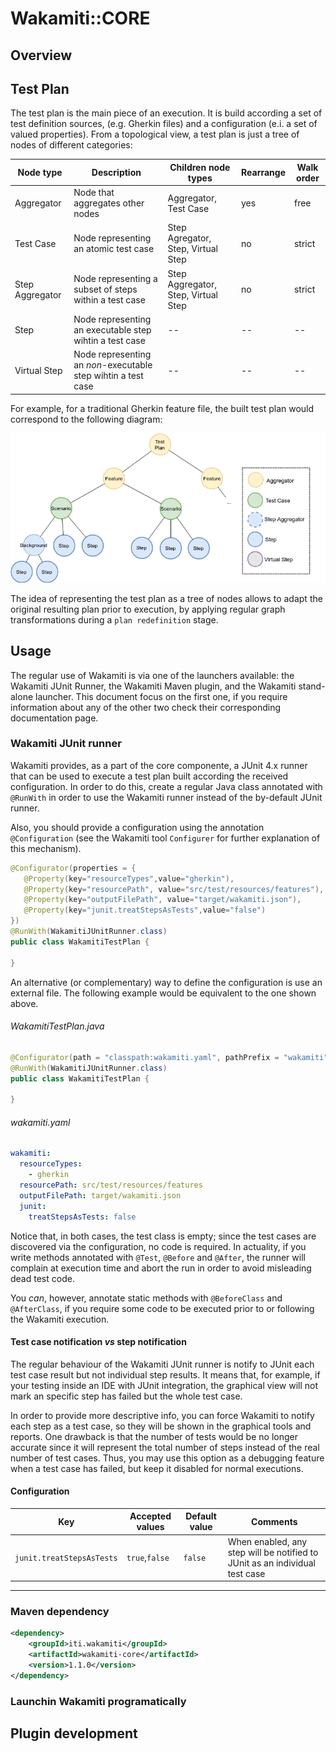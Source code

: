# Wakamiti::CORE

## Overview

## Test Plan

The test plan is the main piece of an execution. It is build according a set of test definition sources,
(e.g. Gherkin files) and a configuration (e.i. a set of valued properties). From a topological view, 
a test plan is just a tree of nodes of different categories:

| Node type       | Description                                                   | Children node types                 | Rearrange | Walk order |
|-----------------|---------------------------------------------------------------|-------------------------------------|-----------|------------|
| Aggregator      | Node that aggregates other nodes                              | Aggregator, Test Case               | yes       | free       |
| Test Case       | Node representing an atomic test case                         | Step Agregator, Step, Virtual Step  | no        | strict     |
| Step Aggregator | Node representing a subset of steps within a test case        | Step Aggregator, Step, Virtual Step | no        | strict     |
| Step            | Node representing an executable step wihtin a test case       | --                                  | --        | --         |
| Virtual Step    | Node representing an _non_-executable step wihtin a test case | --                                  | --        | --         |

For example, for a traditional Gherkin feature file, the built test plan would correspond 
to the following diagram:

<p align="center"><img src="images/topology.png"/></p>

The idea of representing the test plan as a tree of nodes allows to adapt the original resulting plan 
prior to execution, by applying regular graph transformations during a `plan redefinition` stage.

## Usage

The regular use of Wakamiti is via one of the launchers available: the Wakamiti JUnit Runner,
the Wakamiti Maven plugin, and the Wakamiti stand-alone launcher. This document focus on the 
first one, if you require information about any of the other two check their corresponding
documentation page.

### Wakamiti JUnit runner

Wakamiti provides, as a part of the core componente, a JUnit 4.x runner that can be used to execute a 
test plan built according the received configuration. In order to do this, create a regular 
Java class annotated with `@RunWith` in order to use the Wakamiti runner instead of the by-default 
JUnit runner.

Also, you should provide a configuration using the annotation `@Configuration` (see the Wakamiti tool 
`Configurer` for further explanation of this mechanism).   
  
```java
@Configurator(properties = {
   @Property(key="resourceTypes",value="gherkin"),
   @Property(key="resourcePath", value="src/test/resources/features"),
   @Property(key="outputFilePath", value="target/wakamiti.json"),
   @Property(key="junit.treatStepsAsTests",value="false")
})
@RunWith(WakamitiJUnitRunner.class)
public class WakamitiTestPlan {
    
}
``` 
An alternative (or complementary) way to define the configuration is use an external file. The following
example would be equivalent to the one shown above.

###### WakamitiTestPlan.java
```java
@Configurator(path = "classpath:wakamiti.yaml", pathPrefix = "wakamiti")
@RunWith(WakamitiJUnitRunner.class)
public class WakamitiTestPlan {
    
}
```
###### wakamiti.yaml
```yaml
wakamiti:
  resourceTypes:
    - gherkin
  resourcePath: src/test/resources/features 
  outputFilePath: target/wakamiti.json
  junit:
    treatStepsAsTests: false
```

Notice that, in both cases, the test class is empty; since the test cases are discovered via the 
configuration, no code is required. In actuality, if you write methods annotated with `@Test`, `@Before` 
and `@After`, the runner will complain at execution time and abort the run in order to avoid misleading 
dead test code.

You _can_, however, annotate static methods with `@BeforeClass` and `@AfterClass`, if you require 
some code to be executed prior to or following the Wakamiti execution.


#### Test case notification _vs_ step notification

The regular behaviour of the Wakamiti JUnit runner is notify to JUnit each test case result but not 
individual step results. It means that, for example, if your testing inside an IDE with JUnit integration, 
the graphical view will not mark an specific step has failed but the whole test case.

In order to provide more descriptive info, you can force Wakamiti to notify each step as a test case, 
so they will be shown in the graphical tools and reports. One drawback is that the number of tests 
would be no longer accurate since it will represent the total number of steps instead of the real 
number of test cases. Thus, you may use this option as a debugging feature when a test case has failed, 
but keep it disabled for normal executions.  



#### Configuration
| Key | Accepted values | Default value | Comments
|---|---|---|---
|`junit.treatStepsAsTests`|`true`,`false`|`false`| When enabled, any step will be notified to JUnit as an individual test case 

---

### Maven dependency

```xml
<dependency>
    <groupId>iti.wakamiti</groupId>
    <artifactId>wakamiti-core</artifactId>
    <version>1.1.0</version>
</dependency>
```

  
### Launchin Wakamiti programatically

## Plugin development